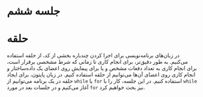 # جلسه ششم

# حلقه

در زبان‌های برنامه‌نویسی برای اجرا کردن چندباره بخشی از کد، از حلقه استفاده می‌کنیم. به طور دقیق‌تر، برای انجام کاری تا زمانی که شرط مشخصی برقرار است، برای انجام کاری به تعداد دفعات مشخص و یا برای پیمایش روی اعضای یک داده‌ساختار و انجام کاری روی اعضای آن‌ها می‌توانیم از حلقه استفاده کنیم. در زبان پایتون، برای ایجاد حلقه در یک برنامه می‌توانیم از `while` یا `for` استفاده کنیم. در این جلسه، کار را با `while` آغاز می‌کنیم و در جلسات بعد در مورد `for` نیز بحث خواهیم کرد.
